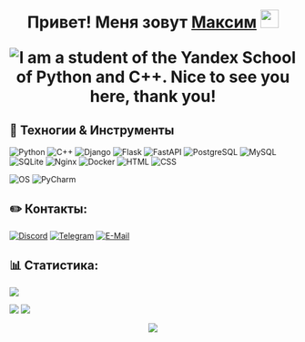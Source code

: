 <h1 align="center">Привет! Меня зовут <a href="https://github.com/MrGorkiy/" target="_blank">Максим</a> 
<img src="https://github.com/blackcater/blackcater/raw/main/images/Hi.gif" height="32"/>
<p><img src="https://readme-typing-svg.herokuapp.com?font=Montserrat&size=21&pause=1000&center=true&vCenter=true&width=600&lines=Я+изучаю+Python+и+C%2B%2B+в+Яндекс+Практикуме;Приятно+тебя+видеть+тут%2C+заглядывай+еще!" alt="I am a student of the Yandex School of Python and C++. Nice to see you here, thank you!" /></p></h1>

## 🔧 Техногии & Инструменты

![Python](https://img.shields.io/badge/Code-Python-informational?style=flat&logo=python&logoColor=white&color=6aa6f8)
![С++](https://img.shields.io/badge/Code-C++-informational?style=flat&logo=Cplusplus&logoColor=white&color=6aa6f8)
![Django](https://img.shields.io/badge/Framework-Django-informational?style=flat&logo=Django&logoColor=white&color=6aa6f8)
![Flask](https://img.shields.io/badge/Framework-Flask-informational?style=flat&logo=Flask&logoColor=white&color=6aa6f8)
![FastAPI](https://img.shields.io/badge/Framework-FastAPI-informational?style=flat&logo=FastAPI&logoColor=white&color=6aa6f8)
![PostgreSQL](https://img.shields.io/badge/Tools-PostgreSQL-informational?style=flat&logo=postgresql&logoColor=white&color=6aa6f8)
![MySQL](https://img.shields.io/badge/Tools-MySQL-informational?style=flat&logo=MySQL&logoColor=white&color=6aa6f8)
![SQLite](https://img.shields.io/badge/Tools-SQLite-informational?style=flat&logo=SQLite&logoColor=white&color=6aa6f8)
![Nginx](https://img.shields.io/badge/Tools-Nginx-informational?style=flat&logo=Nginx&logoColor=white&color=6aa6f8)
![Docker](https://img.shields.io/badge/Tools-Docker-informational?style=flat&logo=Docker&logoColor=white&color=6aa6f8)
![HTML](https://img.shields.io/badge/Code-HTML-informational?style=flat&logo=Html5&logoColor=white&color=6aa6f8)
![CSS](https://img.shields.io/badge/Code-CSS-informational?style=flat&logo=Css3&logoColor=white&color=6aa6f8)

![OS](https://img.shields.io/badge/OS-Linux-informational?style=flat&logo=linux&logoColor=white&color=6aa6f8)
![PyCharm](https://img.shields.io/badge/Editor-PyCharm-informational?style=flat&logo=pycharm&logoColor=white&color=6aa6f8)


## ✏️ Контакты:

[![Discord](https://img.shields.io/badge/Discord-informational?style=flat&logo=discord&logoColor=white&color=6aa6f8)](https://discordapp.com/users/407572130398601217/)
[![Telegram](https://img.shields.io/badge/Telegram-informational?style=flat&logo=telegram&logoColor=white&color=6aa6f8)](https://t.me/mrgorkiy)
[![E-Mail](https://img.shields.io/badge/Mail-informational?style=flat&logo=Gmail&logoColor=white&color=6aa6f8)](mailto:mbrysin@bk.ru)


## 📊 Статистика:

![](http://github-profile-summary-cards.vercel.app/api/cards/profile-details?username=mrgorkiy&theme=github_dark)
<!--
![](http://github-profile-summary-cards.vercel.app/api/cards/most-commit-language?username=mrgorkiy&theme=github_dark)
![](http://github-profile-summary-cards.vercel.app/api/cards/repos-per-language?username=mrgorkiy&theme=github_dark)
-->
![](http://github-profile-summary-cards.vercel.app/api/cards/stats?username=mrgorkiy&theme=github_dark)
![](http://github-profile-summary-cards.vercel.app/api/cards/productive-time?username=mrgorkiy&theme=github_dark&utcOffset=3)



<p align="center"><img src="https://komarev.com/ghpvc/?username=mrgorkiy" /></p>


<!--
![](https://komarev.com/ghpvc/?username=mrgorkiy)</p>

![GitHub metrics](https://metrics.lecoq.io/MrGorkiy) 

<p><img align="center" src="https://github-readme-stats.vercel.app/api/top-langs?username=mrgorkiy&show_icons=true&theme=dark&locale=ru&layout=compact" alt="mrgorkiy" /></p>

[![Ashutosh's github activity graph](https://activity-graph.herokuapp.com/graph?username=mrgorkiy&theme=xcode)](https://github.com/mrgorkiy/github-readme-activity-graph)

-->
